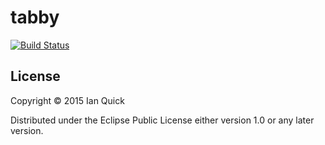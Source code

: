 # tabby

[![Build Status](https://travis-ci.org/ibawt/tabby.svg?branch=master)](https://travis-ci.org/ibawt/tabby)

## License

Copyright © 2015 Ian Quick

Distributed under the Eclipse Public License either version 1.0 or any later version.
